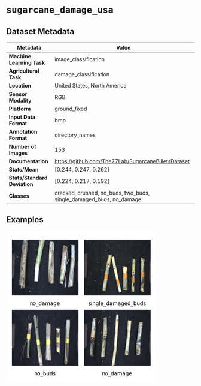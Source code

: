 
# `sugarcane_damage_usa`

## Dataset Metadata

| Metadata | Value |
| --- | --- |
| **Machine Learning Task** | image_classification |
| **Agricultural Task** | damage_classification |
| **Location** | United States, North America |
| **Sensor Modality** | RGB |
| **Platform** | ground_fixed |
| **Input Data Format** | bmp |
| **Annotation Format** | directory_names |
| **Number of Images** | 153 |
| **Documentation** | https://github.com/The77Lab/SugarcaneBilletsDataset |
| **Stats/Mean** | [0.244, 0.247, 0.262] |
| **Stats/Standard Deviation** | [0.224, 0.217, 0.192] |
| **Classes** | cracked, crushed, no_buds, two_buds, single_damaged_buds, no_damage |


## Examples

![Example Images for sugarcane_damage_usa](https://github.com/Project-AgML/AgML/blob/main/docs/sample_images/sugarcane_damage_usa_examples.png)